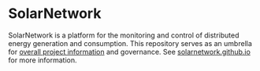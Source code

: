 SolarNetwork
============

SolarNetwork is a platform for the monitoring and control of distributed energy
generation and consumption. This repository serves as an umbrella for [overall
project information][wiki] and governance. See [solarnetwork.github.io][site]
for more information.

 [wiki]: https://github.com/SolarNetwork/solarnetwork/wiki
 [site]: https://solarnetwork.net/
